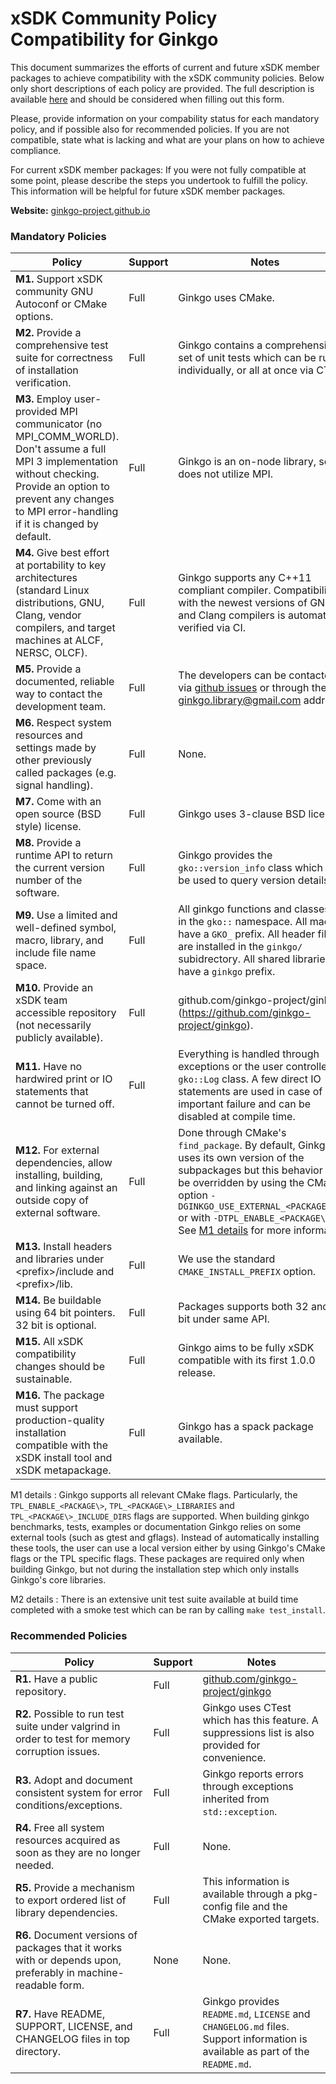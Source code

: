 # xSDK Community Policy Compatibility for Ginkgo

This document summarizes the efforts of current and future xSDK member packages to achieve compatibility with the xSDK community policies. Below only short descriptions of each policy are provided. The full description is available [here](https://github.com/xsdk-project/xsdk-community-policies)
and should be considered when filling out this form.

Please, provide information on your compability status for each mandatory policy, and if possible also for recommended policies.
If you are not compatible, state what is lacking and what are your plans on how to achieve compliance.

For current xSDK member packages: If you were not fully compatible at some point, please describe the steps you undertook to fulfill the policy. This information will be helpful for future xSDK member packages.

**Website:** [ginkgo-project.github.io](https://ginkgo-project.github.io/)

### Mandatory Policies

| Policy                 |Support| Notes                   |
|------------------------|-------|-------------------------|
|**M1.** Support xSDK community GNU Autoconf or CMake options. |Full| Ginkgo uses CMake.|
|**M2.** Provide a comprehensive test suite for correctness of installation verification. |Full| Ginkgo contains a comprehensive set of unit tests which can be run individually, or all at once via CTest.|
|**M3.** Employ user-provided MPI communicator (no MPI_COMM_WORLD). Don't assume a full MPI 3 implementation without checking. Provide an option to prevent any changes to MPI error-handling if it is changed by default. |Full| Ginkgo is an on-node library, so it does not utilize MPI. |
|**M4.** Give best effort at portability to key architectures (standard Linux distributions, GNU, Clang, vendor compilers, and target machines at ALCF, NERSC, OLCF). |Full| Ginkgo supports any C++11 compliant compiler. Compatibility with the newest versions of GNU and Clang compilers is automatically verified via CI. |
|**M5.** Provide a documented, reliable way to contact the development team. |Full| The developers can be contacted via [github issues](https://github.com/ginkgo-project/ginkgo/issues) or through the ginkgo.library@gmail.com address. |
|**M6.** Respect system resources and settings made by other previously called packages (e.g. signal handling). |Full| None. |
|**M7.** Come with an open source (BSD style) license. |Full|  Ginkgo uses 3-clause BSD license. |
|**M8.** Provide a runtime API to return the current version number of the software. |Full| Ginkgo provides the `gko::version_info` class which can be used to query version details. |
|**M9.** Use a limited and well-defined symbol, macro, library, and include file name space. |Full| All ginkgo functions and classes are in the `gko::` namespace. All macros have a `GKO_` prefix. All header files are installed in the `ginkgo/` subidrectory. All shared libraries have a `ginkgo` prefix.|
|**M10.** Provide an xSDK team accessible repository (not necessarily publicly available). |Full| github.com/ginkgo-project/ginkgo](https://github.com/ginkgo-project/ginkgo). |
|**M11.** Have no hardwired print or IO statements that cannot be turned off. |Full| Everything is handled through exceptions or the user controlled `gko::Log` class. A few direct IO statements are used in case of important failure and can be disabled at compile time. |
|**M12.** For external dependencies, allow installing, building, and linking against an outside copy of external software. |Full| Done through CMake's `find_package`. By default, Ginkgo uses its own version of the subpackages but this behavior can be overridden by using the CMake option `-DGINKGO_USE_EXTERNAL_<PACKAGE\>=ON` or with `-DTPL_ENABLE_<PACKAGE\>=ON`. See [M1 details](#m1-details) for more information. |
|**M13.** Install headers and libraries under \<prefix\>/include and \<prefix\>/lib. |Full| We use the standard `CMAKE_INSTALL_PREFIX` option. |
|**M14.** Be buildable using 64 bit pointers. 32 bit is optional. |Full| Packages supports both 32 and 64 bit under same API. |
|**M15.** All xSDK compatibility changes should be sustainable. |Full| Ginkgo aims to be fully xSDK compatible with its first 1.0.0 release. |
|**M16.** The package must support production-quality installation compatible with the xSDK install tool and xSDK metapackage. |Full| Ginkgo has a spack package available. |


M1 details <a id="m1-details"></a>: Ginkgo supports all relevant CMake flags.
Particularly, the `TPL_ENABLE_<PACKAGE\>`, `TPL_<PACKAGE\>_LIBRARIES` and
`TPL_<PACKAGE\>_INCLUDE_DIRS` flags are supported.
When building ginkgo benchmarks, tests, examples or documentation Ginkgo relies
on some external tools (such as gtest and gflags). Instead of automatically
installing these tools, the user can use a local version either by using
Ginkgo's CMake flags or the TPL specific flags. These packages are required only
when building Ginkgo, but not during the installation step which only installs
Ginkgo's core libraries.


M2 details <a id="m2-details"></a>: There is an extensive unit test suite
available at build time completed with a smoke test which can be ran by calling
`make test_install`.

### Recommended Policies

| Policy                 |Support| Notes                   |
|------------------------|-------|-------------------------|
|**R1.** Have a public repository. |Full| [github.com/ginkgo-project/ginkgo](https://github.com/ginkgo-project/ginkgo) |
|**R2.** Possible to run test suite under valgrind in order to test for memory corruption issues. |Full| Ginkgo uses CTest which has this feature. A suppressions list is also provided for convenience. |
|**R3.** Adopt and document consistent system for error conditions/exceptions. |Full| Ginkgo reports errors through exceptions inherited from `std::exception`. |
|**R4.** Free all system resources acquired as soon as they are no longer needed. |Full| None. |
|**R5.** Provide a mechanism to export ordered list of library dependencies. |Full| This information is available through a pkg-config file and the CMake exported targets. |
|**R6.** Document versions of packages that it works with or depends upon, preferably in machine-readable form.  |None|None. | 
|**R7.** Have README, SUPPORT, LICENSE, and CHANGELOG files in top directory.  |Full | Ginkgo provides `README.md`, `LICENSE` and `CHANGELOG.md` files. Support information is available as part of the `README.md`. |
